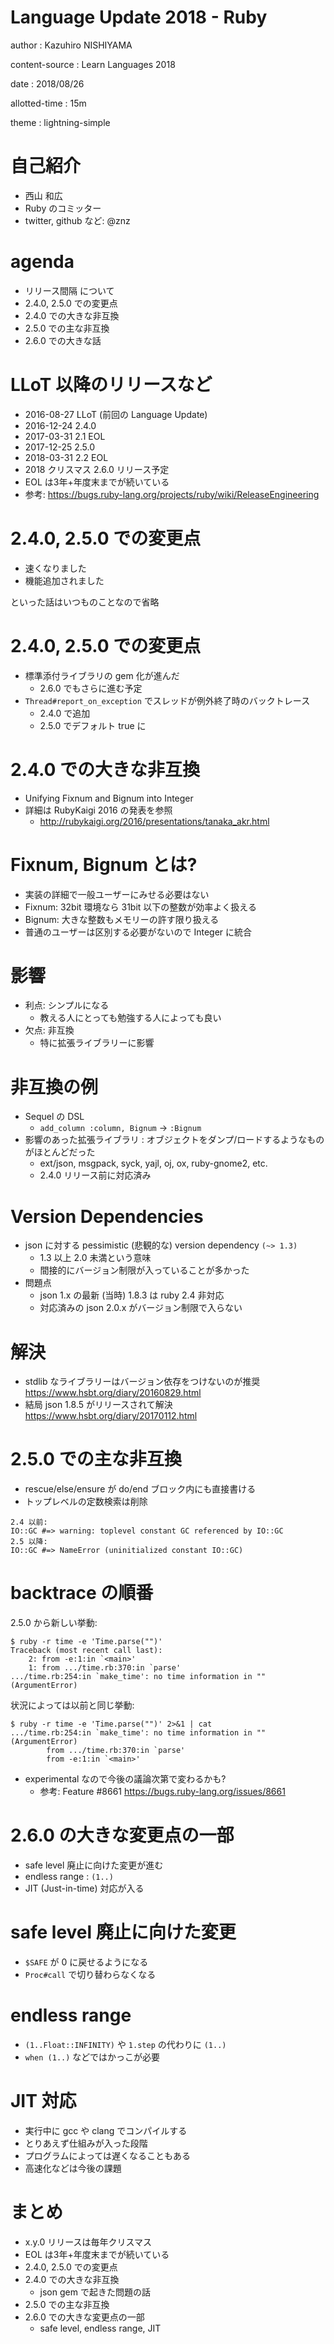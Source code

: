 # Language Update 2018 - Ruby

author
:   Kazuhiro NISHIYAMA

content-source
:   Learn Languages 2018

date
:   2018/08/26

allotted-time
:   15m

theme
:   lightning-simple

# 自己紹介

- 西山 和広
- Ruby のコミッター
- twitter, github など: @znz

# agenda

- リリース間隔 について
- 2.4.0, 2.5.0 での変更点
- 2.4.0 での大きな非互換
- 2.5.0 での主な非互換
- 2.6.0 での大きな話

# LLoT 以降のリリースなど

- 2016-08-27 LLoT (前回の Language Update)
- 2016-12-24 2.4.0
- 2017-03-31 2.1 EOL
- 2017-12-25 2.5.0
- 2018-03-31 2.2 EOL
- 2018 クリスマス 2.6.0 リリース予定
- EOL は3年+年度末までが続いている
- 参考: <https://bugs.ruby-lang.org/projects/ruby/wiki/ReleaseEngineering>

# 2.4.0, 2.5.0 での変更点

- 速くなりました
- 機能追加されました

といった話はいつものことなので省略

# 2.4.0, 2.5.0 での変更点

- 標準添付ライブラリの gem 化が進んだ
  - 2.6.0 でもさらに進む予定
- `Thread#report_on_exception` でスレッドが例外終了時のバックトレース
  - 2.4.0 で追加
  - 2.5.0 でデフォルト true に

# 2.4.0 での大きな非互換

- Unifying Fixnum and Bignum into Integer
- 詳細は RubyKaigi 2016 の発表を参照
  - <http://rubykaigi.org/2016/presentations/tanaka_akr.html>

# Fixnum, Bignum とは?

- 実装の詳細で一般ユーザーにみせる必要はない
- Fixnum: 32bit 環境なら 31bit 以下の整数が効率よく扱える
- Bignum: 大きな整数もメモリーの許す限り扱える
- 普通のユーザーは区別する必要がないので Integer に統合

# 影響

- 利点: シンプルになる
  - 教える人にとっても勉強する人によっても良い
- 欠点: 非互換
  - 特に拡張ライブラリーに影響

# 非互換の例

- Sequel の DSL
  - `add_column :column, Bignum` → `:Bignum`
- 影響のあった拡張ライブラリ : オブジェクトをダンプ/ロードするようなものがほとんどだった
  - ext/json, msgpack, syck, yajl, oj, ox, ruby-gnome2, etc.
  - 2.4.0 リリース前に対応済み

# Version Dependencies

- json に対する pessimistic (悲観的な) version dependency `(~> 1.3)`
  - 1.3 以上 2.0 未満という意味
  - 間接的にバージョン制限が入っていることが多かった
- 問題点
  - json 1.x の最新 (当時) 1.8.3 は ruby 2.4 非対応
  - 対応済みの json 2.0.x がバージョン制限で入らない

# 解決

- stdlib なライブラリーはバージョン依存をつけないのが推奨
  <https://www.hsbt.org/diary/20160829.html>
- 結局 json 1.8.5 がリリースされて解決
  <https://www.hsbt.org/diary/20170112.html>

# 2.5.0 での主な非互換

- rescue/else/ensure が do/end ブロック内にも直接書ける
- トップレベルの定数検索は削除

```
2.4 以前:
IO::GC #=> warning: toplevel constant GC referenced by IO::GC
2.5 以降:
IO::GC #=> NameError (uninitialized constant IO::GC)
```

# backtrace の順番

2.5.0 から新しい挙動:

```
$ ruby -r time -e 'Time.parse("")'
Traceback (most recent call last):
	2: from -e:1:in `<main>'
	1: from .../time.rb:370:in `parse'
.../time.rb:254:in `make_time': no time information in "" (ArgumentError)
```

状況によっては以前と同じ挙動:

```
$ ruby -r time -e 'Time.parse("")' 2>&1 | cat
.../time.rb:254:in `make_time': no time information in "" (ArgumentError)
        from .../time.rb:370:in `parse'
        from -e:1:in `<main>'
```

- experimental なので今後の議論次第で変わるかも?
  - 参考: Feature #8661 <https://bugs.ruby-lang.org/issues/8661>

# 2.6.0 の大きな変更点の一部

- safe level 廃止に向けた変更が進む
- endless range : `(1..)`
- JIT (Just-in-time) 対応が入る

# safe level 廃止に向けた変更

- `$SAFE` が 0 に戻せるようになる
- `Proc#call` で切り替わらなくなる

# endless range

- `(1..Float::INFINITY)` や `1.step` の代わりに `(1..)`
- `when (1..)` などではかっこが必要

# JIT 対応

- 実行中に gcc や clang でコンパイルする
- とりあえず仕組みが入った段階
- プログラムによっては遅くなることもある
- 高速化などは今後の課題

# まとめ

- x.y.0 リリースは毎年クリスマス
- EOL は3年+年度末までが続いている
- 2.4.0, 2.5.0 での変更点
- 2.4.0 での大きな非互換
  - json gem で起きた問題の話
- 2.5.0 での主な非互換
- 2.6.0 での大きな変更点の一部
  - safe level, endless range, JIT
